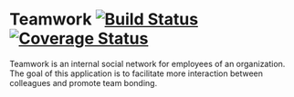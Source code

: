 Teamwork [![Build Status](https://travis-ci.com/miami78/Teamwork-backend.svg?branch=development)](https://travis-ci.com/miami78/Teamwork-backend) 
[![Coverage Status](https://coveralls.io/repos/github/miami78/Teamwork-backend/badge.svg?branch=master)](https://coveralls.io/github/miami78/Teamwork-backend?branch=master)
========
Teamwork is an internal social network for employees of an organization. The goal of this application is to facilitate more interaction between colleagues and promote team bonding.


